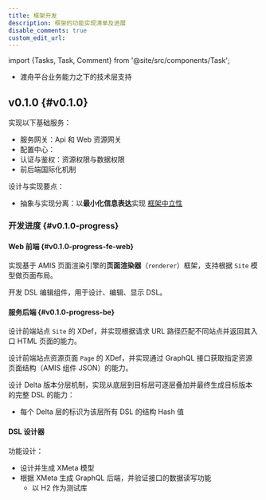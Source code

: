 ```yaml
---
title: 框架开发
description: 框架的功能实现清单及进展
disable_comments: true
custom_edit_url:
---
```


import {Tasks, Task, Comment} from '@site/src/components/Task';

- 渡舟平台业务能力之下的技术层支持

## v0.1.0 {#v0.1.0}

实现以下基础服务：

- 服务网关：Api 和 Web 资源网关
- 配置中心：
- 认证与鉴权：资源权限与数据权限
- 前后端国际化机制

设计与实现要点：

- 抽象与实现分离：以**最小化信息表达**实现
  [框架中立性](/blog/the-framework-agnostic-in-reversible-computation)

### 开发进度 {#v0.1.0-progress}

#### Web 前端 {#v0.1.0-progress-fe-web}

<Tasks>

<Task status="done" startDate="2024-02-03" endDate="2024-02-17">

实现基于 AMIS 页面渲染引擎的**页面渲染器**（`renderer`）框架，支持根据
`Site` 模型做页面布局。

<Comment></Comment>

</Task>

<Task status="pending" startDate="" endDate="">

开发 DSL 编辑组件，用于设计、编辑、显示 DSL。

<Comment></Comment>

</Task>

</Tasks>

#### 服务后端 {#v0.1.0-progress-be}

<Tasks>

<Task status="done" startDate="2024-02-03" endDate="2024-02-17">

设计前端站点 `Site` 的 XDef，并实现根据请求 URL
路径匹配不同站点并返回其入口 HTML 页面的能力。

<Comment></Comment>

</Task>

<Task status="doing" startDate="2024-02-18" endDate="">

设计前端站点资源页面 `Page` 的 XDef，并实现通过 GraphQL
接口获取指定资源页面结构（AMIS 组件 JSON）的能力。

<Comment></Comment>

</Task>

<Task status="pending" startDate="" endDate="">

设计 Delta 版本分层机制，实现从底层到目标层可逐层叠加并最终生成目标版本的完整
DSL 的能力：

- 每个 Delta 层的标识为该层所有 DSL 的结构 Hash 值

<Comment></Comment>

</Task>

</Tasks>

#### DSL 设计器

功能设计：

- 设计并生成 XMeta 模型
- 根据 XMeta 生成 GraphQL 后端，并验证接口的数据读写功能
  - 以 H2 作为测试库
